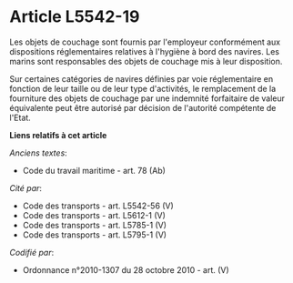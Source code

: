 # Article L5542-19

Les objets de couchage sont fournis par l'employeur conformément aux dispositions réglementaires relatives à l'hygiène à bord
des navires. Les marins sont responsables des objets de couchage mis à leur disposition.

Sur certaines catégories de navires définies par voie réglementaire en fonction de leur taille ou de leur type d'activités,
le remplacement de la fourniture des objets de couchage par une indemnité forfaitaire de valeur équivalente peut être
autorisé par décision de l'autorité compétente de l'Etat.

**Liens relatifs à cet article**

_Anciens textes_:

  - Code du travail maritime - art. 78 (Ab)

_Cité par_:

  - Code des transports - art. L5542-56 (V)
  - Code des transports - art. L5612-1 (V)
  - Code des transports - art. L5785-1 (V)
  - Code des transports - art. L5795-1 (V)

_Codifié par_:

  - Ordonnance n°2010-1307 du 28 octobre 2010 - art. (V)
